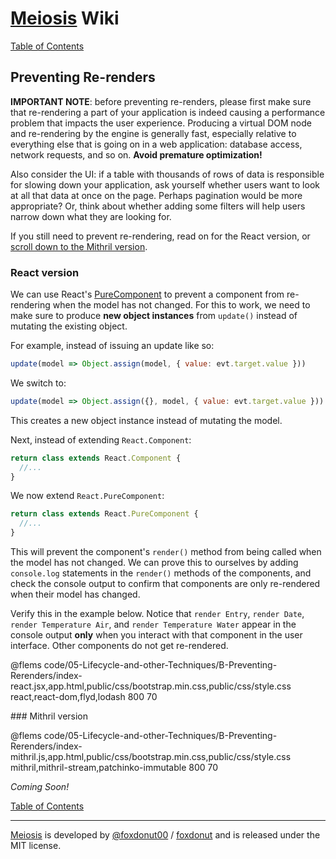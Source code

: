 # [Meiosis](http://meiosis.js.org) Wiki

[Table of Contents](toc.html)

## Preventing Re-renders

**IMPORTANT NOTE**: before preventing re-renders, please first make sure that re-rendering a part
of your application is indeed causing a performance problem that impacts the user experience.
Producing a virtual DOM node and re-rendering by the engine is generally fast, especially relative
to everything else that is going on in a web application: database access, network requests, and
so on. **Avoid premature optimization!**

Also consider the UI: if a table with thousands of rows of data is responsible for slowing down
your application, ask yourself whether users want to look at all that data at once on the page.
Perhaps pagination would be more appropriate? Or, think about whether adding some filters will help
users narrow down what they are looking for.

If you still need to prevent re-rendering, read on for the React version, or
[scroll down to the Mithril version](#mithril_prevent_re_render).

### React version

We can use React's [PureComponent](https://reactjs.org/docs/react-api.html#reactpurecomponent)
to prevent a component from re-rendering when the model has not changed. For this to work, we
need to make sure to produce **new object instances** from `update()` instead of mutating the
existing object.

For example, instead of issuing an update like so:

```js
update(model => Object.assign(model, { value: evt.target.value }))
```

We switch to:

```js
update(model => Object.assign({}, model, { value: evt.target.value }))
```

This creates a new object instance instead of mutating the model.

Next, instead of extending `React.Component`:

```js
return class extends React.Component {
  //...
}
```

We now extend `React.PureComponent`:

```js
return class extends React.PureComponent {
  //...
}
```

This will prevent the component's `render()` method from being called when the model has not
changed. We can prove this to ourselves by adding `console.log` statements in the `render()`
methods of the components, and check the console output to confirm that components are only
re-rendered when their model has changed.

Verify this in the example below. Notice that `render Entry`, `render Date`,
`render Temperature Air`, and `render Temperature Water` appear in the console output **only**
when you interact with that component in the user interface. Other components do not get
re-rendered.

@flems code/05-Lifecycle-and-other-Techniques/B-Preventing-Rerenders/index-react.jsx,app.html,public/css/bootstrap.min.css,public/css/style.css react,react-dom,flyd,lodash 800 70

<a name="mithril_prevent_re_render">
### Mithril version

@flems code/05-Lifecycle-and-other-Techniques/B-Preventing-Rerenders/index-mithril.js,app.html,public/css/bootstrap.min.css,public/css/style.css mithril,mithril-stream,patchinko-immutable 800 70

_Coming Soon!_

[Table of Contents](toc.html)

-----

[Meiosis](http://meiosis.js.org) is developed by [@foxdonut00](http://twitter.com/foxdonut00) / [foxdonut](https://github.com/foxdonut) and is released under the MIT license.
